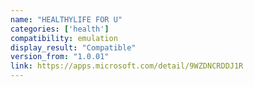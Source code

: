 ```yaml
---
name: "HEALTHYLIFE FOR U"
categories: ['health']
compatibility: emulation
display_result: "Compatible"
version_from: "1.0.01"
link: https://apps.microsoft.com/detail/9WZDNCRDDJ1R
---
```

